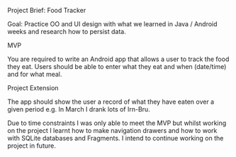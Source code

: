 Project Brief: Food Tracker

Goal: Practice OO and UI design with what we learned in Java / Android weeks and research how to persist data.

MVP

You are required to write an Android app that allows a user to track the food they eat. Users should be able to enter what they eat and when (date/time) and for what meal.

Project Extension

The app should show the user a record of what they have eaten over a given period e.g. In March I drank lots of Irn-Bru.


Due to time constraints I was only able to meet the MVP but whilst working on the project I learnt how to make navigation drawers and how to work with SQLite databases and Fragments. I intend to continue working on the project in future.

